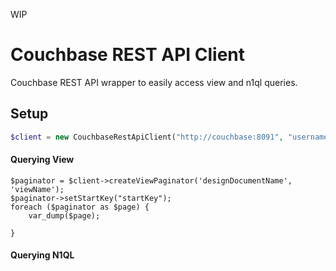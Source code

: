 WIP

# Couchbase REST API Client
Couchbase REST API wrapper to easily access view and n1ql queries.

## Setup

```php
$client = new CouchbaseRestApiClient("http://couchbase:8091", "username", "password");
```

#### Querying View
```
$paginator = $client->createViewPaginator('designDocumentName', 'viewName');
$paginator->setStartKey("startKey");
foreach ($paginator as $page) {
    var_dump($page);

}
```

#### Querying N1QL

